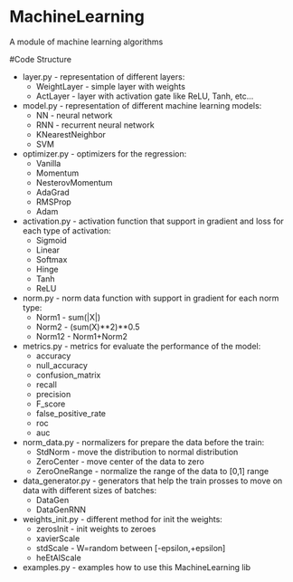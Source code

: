 # MachineLearning
A module of machine learning algorithms


#Code Structure

- layer.py - representation of different layers: 
    - WeightLayer - simple layer with weights 
    - ActLayer - layer with activation gate like ReLU, Tanh, etc...
- model.py - representation of different machine learning models:
  - NN - neural network
  - RNN - recurrent neural network
  - KNearestNeighbor
  - SVM
- optimizer.py - optimizers for the regression:
  - Vanilla
  - Momentum
  - NesterovMomentum
  - AdaGrad
  - RMSProp
  - Adam
- activation.py - activation function that support in gradient and loss for each type of activation:
  - Sigmoid
  - Linear
  - Softmax
  - Hinge
  - Tanh
  - ReLU
- norm.py - norm data function with support in gradient for each norm type:
  - Norm1 - sum(|X|)
  - Norm2 - (sum(X)**2)**0.5
  - Norm12 - Norm1+Norm2
- metrics.py - metrics for evaluate the performance of the model:
  - accuracy
  - null_accuracy
  - confusion_matrix
  - recall
  - precision
  - F_score
  - false_positive_rate
  - roc
  - auc
- norm_data.py - normalizers for prepare the data before the train:
  - StdNorm - move the distribution to normal distribution
  - ZeroCenter - move center of the data to zero
  - ZeroOneRange - normalize the range of the data to  [0,1] range
- data_generator.py - generators that help the train prosses to move on data with different sizes of batches:
  - DataGen
  - DataGenRNN
- weights_init.py - different method for init the weights:
  - zerosInit - init weights to zeroes
  - xavierScale
  - stdScale - W=random between [-epsilon,+epsilon]
  - heEtAlScale
- examples.py - examples how to use this MachineLearning lib 



